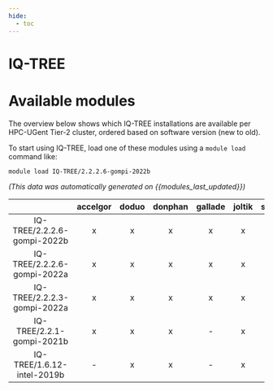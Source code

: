 ```yaml
---
hide:
  - toc
---
```


IQ-TREE
=======

# Available modules


The overview below shows which IQ-TREE installations are available per HPC-UGent Tier-2 cluster, ordered based on software version (new to old).

To start using IQ-TREE, load one of these modules using a `module load` command like:

```shell
module load IQ-TREE/2.2.2.6-gompi-2022b
```

*(This data was automatically generated on {{modules_last_updated}})*  

| |accelgor|doduo|donphan|gallade|joltik|shinx|skitty|
| :---: | :---: | :---: | :---: | :---: | :---: | :---: | :---: |
|IQ-TREE/2.2.2.6-gompi-2022b|x|x|x|x|x|-|-|
|IQ-TREE/2.2.2.6-gompi-2022a|x|x|x|x|x|-|-|
|IQ-TREE/2.2.2.3-gompi-2022a|x|x|x|x|x|-|-|
|IQ-TREE/2.2.1-gompi-2021b|x|x|x|-|x|-|-|
|IQ-TREE/1.6.12-intel-2019b|-|x|x|-|x|-|-|
